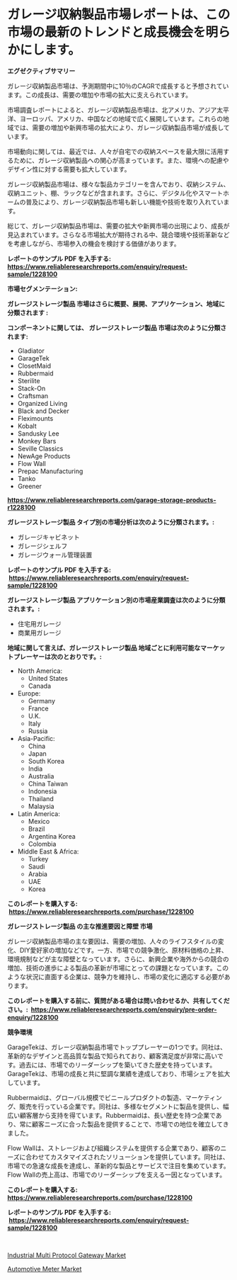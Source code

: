 <p><h1>ガレージ収納製品市場レポートは、この市場の最新のトレンドと成長機会を明らかにします。</h1></p><p><strong>エグゼクティブサマリー</strong></p>
<p><p>ガレージ収納製品市場は、予測期間中に10％のCAGRで成長すると予想されています。この成長は、需要の増加や市場の拡大に支えられています。</p><p>市場調査レポートによると、ガレージ収納製品市場は、北アメリカ、アジア太平洋、ヨーロッパ、アメリカ、中国などの地域で広く展開しています。これらの地域では、需要の増加や新興市場の拡大により、ガレージ収納製品市場が成長しています。</p><p>市場動向に関しては、最近では、人々が自宅での収納スペースを最大限に活用するために、ガレージ収納製品への関心が高まっています。また、環境への配慮やデザイン性に対する需要も拡大しています。</p><p>ガレージ収納製品市場は、様々な製品カテゴリーを含んでおり、収納システム、収納ユニット、棚、ラックなどが含まれます。さらに、デジタル化やスマートホームの普及により、ガレージ収納製品市場も新しい機能や技術を取り入れています。</p><p>総じて、ガレージ収納製品市場は、需要の拡大や新興市場の出現により、成長が見込まれています。さらなる市場拡大が期待される中、競合環境や技術革新などを考慮しながら、市場参入の機会を検討する価値があります。</p></p>
<p><strong>レポートのサンプル PDF を入手する: <a href="https://www.reliableresearchreports.com/enquiry/request-sample/1228100">https://www.reliableresearchreports.com/enquiry/request-sample/1228100</a></strong></p>
<p><strong>市場セグメンテーション:</strong></p>
<p><strong> ガレージストレージ製品 市場はさらに概要、展開、アプリケーション、地域に分類されます :</strong></p>
<p><strong>コンポーネントに関しては、 ガレージストレージ製品 市場は次のように分類されます: &nbsp;</strong></p>
<p><ul><li>Gladiator</li><li>GarageTek</li><li>ClosetMaid</li><li>Rubbermaid</li><li>Sterilite</li><li>Stack-On</li><li>Craftsman</li><li>Organized Living</li><li>Black and Decker</li><li>Fleximounts</li><li>Kobalt</li><li>Sandusky Lee</li><li>Monkey Bars</li><li>Seville Classics</li><li>NewAge Products</li><li>Flow Wall</li><li>Prepac Manufacturing</li><li>Tanko</li><li>Greener</li></ul></p>
<p><strong><a href="https://www.reliableresearchreports.com/garage-storage-products-r1228100">https://www.reliableresearchreports.com/garage-storage-products-r1228100</a></strong></p>
<p><strong> ガレージストレージ製品 タイプ別の市場分析は次のように分類されます。:</strong></p>
<p><ul><li>ガレージキャビネット</li><li>ガレージシェルフ</li><li>ガレージウォール管理装置</li></ul></p>
<p><strong>レポートのサンプル PDF を入手する: &nbsp;<a href="https://www.reliableresearchreports.com/enquiry/request-sample/1228100">https://www.reliableresearchreports.com/enquiry/request-sample/1228100</a></strong></p>
<p><strong> ガレージストレージ製品 アプリケーション別の市場産業調査は次のように分類されます。:</strong></p>
<p><ul><li>住宅用ガレージ</li><li>商業用ガレージ</li></ul></p>
<p><strong>地域に関して言えば、ガレージストレージ製品 地域ごとに利用可能なマーケットプレーヤーは次のとおりです。:</strong></p>
<p><ul>
    <li>
        North America:
        <ul>
            <li>United States</li>
            <li>Canada</li>
        </ul>
    </li>
    <li>
        Europe:
        <ul>
            <li>Germany</li>
            <li>France</li>
            <li>U.K.</li>
            <li>Italy</li>
            <li>Russia</li>
        </ul>
    </li>
    <li>
        Asia-Pacific:
        <ul>
            <li>China</li>
            <li>Japan</li>
            <li>South Korea</li>
            <li>India</li>
            <li>Australia</li>
            <li>China Taiwan</li>
            <li>Indonesia</li>
            <li>Thailand</li>
            <li>Malaysia</li>
        </ul>
    </li>
    <li>
        Latin America:
        <ul>
            <li>Mexico</li>
            <li>Brazil</li>
            <li>Argentina Korea</li>
            <li>Colombia</li>
        </ul>
    </li>
    <li>
        Middle East & Africa:
        <ul>
            <li>Turkey</li>
            <li>Saudi</li>
            <li>Arabia</li>
            <li>UAE</li>
            <li>Korea</li>
        </ul>
    </li>
    </ul></p>
<p><strong>このレポートを購入する: &nbsp;<a href="https://www.reliableresearchreports.com/purchase/1228100">https://www.reliableresearchreports.com/purchase/1228100</a></strong></p>
<p><strong>ガレージストレージ製品 の主な推進要因と障壁 市場</strong></p>
<p><p>ガレージ収納製品市場の主な要因は、需要の増加、人々のライフスタイルの変化、DIY愛好家の増加などです。一方、市場での競争激化、原材料価格の上昇、環境規制などが主な障壁となっています。さらに、新興企業や海外からの競合の増加、技術の進歩による製品の革新が市場にとっての課題となっています。このような状況に直面する企業は、競争力を維持し、市場の変化に適応する必要があります。</p></p>
<p><strong>このレポートを購入する前に、質問がある場合は問い合わせるか、共有してください。:&nbsp; <a href="https://www.reliableresearchreports.com/enquiry/pre-order-enquiry/1228100">https://www.reliableresearchreports.com/enquiry/pre-order-enquiry/1228100</a></strong></p>
<p><strong>競争環境</strong></p>
<p><p>GarageTekは、ガレージ収納製品市場でトッププレーヤーの1つです。同社は、革新的なデザインと高品質な製品で知られており、顧客満足度が非常に高いです。過去には、市場でのリーダーシップを築いてきた歴史を持っています。GarageTekは、市場の成長と共に堅調な業績を達成しており、市場シェアを拡大しています。</p><p>Rubbermaidは、グローバル規模でビニールプロダクトの製造、マーケティング、販売を行っている企業です。同社は、多様なセグメントに製品を提供し、幅広い顧客層から支持を得ています。Rubbermaidは、長い歴史を持つ企業であり、常に顧客ニーズに合った製品を提供することで、市場での地位を確立してきました。</p><p>Flow Wallは、ストレージおよび組織システムを提供する企業であり、顧客のニーズに合わせてカスタマイズされたソリューションを提供しています。同社は、市場での急速な成長を達成し、革新的な製品とサービスで注目を集めています。Flow Wallの売上高は、市場でのリーダーシップを支える一因となっています。</p></p>
<p><strong>このレポートを購入する: &nbsp; <a href="https://www.reliableresearchreports.com/purchase/1228100">https://www.reliableresearchreports.com/purchase/1228100</a></strong></p>
<p><strong>レポートのサンプル PDF を入手する: &nbsp;<a href="https://www.reliableresearchreports.com/enquiry/request-sample/1228100">https://www.reliableresearchreports.com/enquiry/request-sample/1228100</a></strong><strong></strong></p>
<p>&nbsp;</p>
<p><p><a href="https://pretty-mail-caf.notion.site/Industrial-Multi-Protocol-Gateway-Market-Size-CAGR-Trends-2024-2030-ce5ce55d63dd433cb517ac08ae42e61a">Industrial Multi Protocol Gateway Market</a></p><p><a href="https://github.com/okotobwrhuteie/Market-Research-Report-List-2/blob/main/automotive-meter-market.md">Automotive Meter Market</a></p></p>